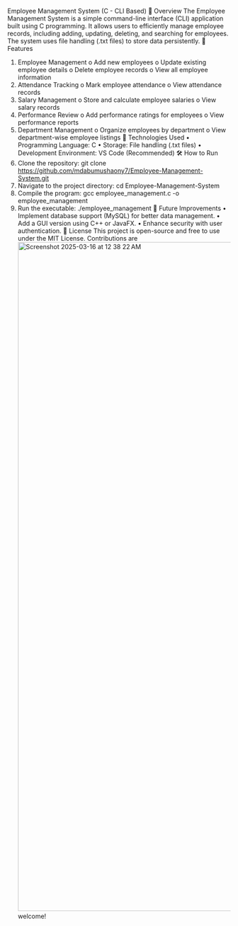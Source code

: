 Employee Management System (C - CLI Based)
📌 Overview
The Employee Management System is a simple command-line interface (CLI) application built using C programming. It allows users to efficiently manage employee records, including adding, updating, deleting, and searching for employees. The system uses file handling (.txt files) to store data persistently.
🚀 Features
1.	Employee Management
o	Add new employees
o	Update existing employee details
o	Delete employee records
o	View all employee information
2.	Attendance Tracking
o	Mark employee attendance
o	View attendance records
3.	Salary Management
o	Store and calculate employee salaries
o	View salary records
4.	Performance Review
o	Add performance ratings for employees
o	View performance reports
5.	Department Management
o	Organize employees by department
o	View department-wise employee listings
🔧 Technologies Used
•	Programming Language: C
•	Storage: File handling (.txt files)
•	Development Environment: VS Code (Recommended)
🛠 How to Run
1.	Clone the repository:
git clone https://github.com/mdabumushaony7/Employee-Management-System.git
2.	Navigate to the project directory:
cd Employee-Management-System
3.	Compile the program:
gcc employee_management.c -o employee_management
4.	Run the executable:
./employee_management
📌 Future Improvements
•	Implement database support (MySQL) for better data management.
•	Add a GUI version using C++ or JavaFX.
•	Enhance security with user authentication.
📜 License
This project is open-source and free to use under the MIT License. Contributions are<img width="1512" alt="Screenshot 2025-03-16 at 12 38 22 AM" src="https://github.com/user-attachments/assets/bcf86bae-86a2-4ed3-bdf5-e879daf3fc15" />
 welcome!
 


